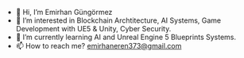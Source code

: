 - 👋 Hi, I’m Emirhan Güngörmez
- 👀 I’m interested in Blockchain Archtitecture, AI Systems, Game Development with UE5 & Unity, Cyber Security.
- 🌱 I’m currently learning AI and Unreal Engine 5 Blueprints Systems.
- 📫 How to reach me? emirhaneren373@gmail.com

<!---
emirhangungormez/emirhangungormez is a ✨ special ✨ repository because its `README.md` (this file) appears on your GitHub profile.
You can click the Preview link to take a look at your changes.
--->
